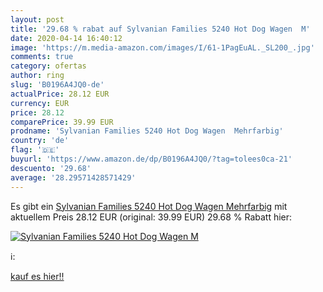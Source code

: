 ```yaml
---
layout: post
title: '29.68 % rabat auf Sylvanian Families 5240 Hot Dog Wagen  M'
date: 2020-04-14 16:40:12
image: 'https://m.media-amazon.com/images/I/61-1PagEuAL._SL200_.jpg'
comments: true
category: ofertas
author: ring
slug: 'B0196A4JQ0-de'
actualPrice: 28.12 EUR
currency: EUR
price: 28.12
comparePrice: 39.99 EUR
prodname: 'Sylvanian Families 5240 Hot Dog Wagen  Mehrfarbig'
country: 'de'
flag: '🇩🇪'
buyurl: 'https://www.amazon.de/dp/B0196A4JQ0/?tag=tolees0ca-21'
descuento: '29.68'
average: '28.29571428571429'
---
```


Es gibt ein [Sylvanian Families 5240 Hot Dog Wagen  Mehrfarbig](https://www.amazon.de/dp/B0196A4JQ0/?tag=tolees0ca-21) mit aktuellem Preis 28.12 EUR (original: 39.99 EUR) 29.68 % Rabatt hier:

[![Sylvanian Families 5240 Hot Dog Wagen  M](https://m.media-amazon.com/images/I/61-1PagEuAL._SL200_.jpg)](https://www.amazon.de/dp/B0196A4JQ0/?tag=tolees0ca-21)

ℹ️:


[kauf es hier!!](https://www.amazon.de/dp/B0196A4JQ0/?tag=tolees0ca-21)
